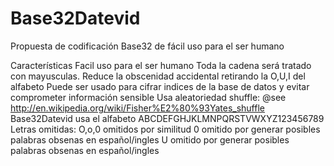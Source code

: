 # Base32Datevid
Propuesta de codificación Base32 de fácil uso para el ser humano

Características
Facil uso para el ser humano
Toda la cadena será tratado con mayusculas.
Reduce la obscenidad accidental retirando la O,U,I del alfabeto
Puede ser usado para cifrar indices de la base de datos y evitar comprometer información sensible
Usa aleatoriedad shuffle: @see http://en.wikipedia.org/wiki/Fisher%E2%80%93Yates_shuffle
Base32Datevid usa el alfabeto ABCDEFGHJKLMNPQRSTVWXYZ123456789
Letras omitidas:
O,o,0 omitidos por similitud
0 omitido por generar posibles palabras obsenas en español/ingles
U omitido por generar posibles palabras obsenas en español/ingles

